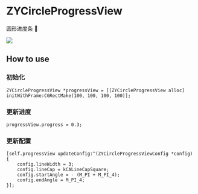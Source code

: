 # ZYCircleProgressView
圆形进度条 🎾

![](https://raw.githubusercontent.com/ripperhe/Resource/master/20170106/circleprogressview.png)

## How to use

### 初始化

```objc
ZYCircleProgressView *progressView = [[ZYCircleProgressView alloc] initWithFrame:CGRectMake(100, 100, 100, 100)];
```

### 更新进度

```objc
progressView.progress = 0.3;
```

### 更新配置

```objc
[self.progressView updateConfig:^(ZYCircleProgressViewConfig *config) {
	config.lineWidth = 3;
	config.lineCap = kCALineCapSquare;
	config.startAngle = - (M_PI + M_PI_4);
	config.endAngle = M_PI_4;
}];
```

<!--需要更新的问题：
1. 检测start,end 来确定方向
2. 添加默认进度label-->